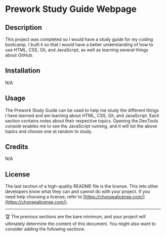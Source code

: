 # Prework Study Guide Webpage

## Description 

This project was completed so I would have a study guide for my coding bootcamp. I built it so that I would have a better understanding of how to use HTML, CSS, Git, and JavaScript, as well as learning several things about GitHub. 


## Installation

N/A

## Usage

The Prework Study Guide can be used to help me study the different things I have learned and am learning about HTML, CSS, Git, and JavaScript. Each section contains notes about their respective topics. Opening the DevTools console enables me to see the JavaScript running, and it will list the above topics and choose one at random to study.

## Credits

N/A

## License

The last section of a high-quality README file is the license. This lets other developers know what they can and cannot do with your project. If you need help choosing a license, refer to [https://choosealicense.com/](https://choosealicense.com/).

---

🏆 The previous sections are the bare minimum, and your project will ultimately determine the content of this document. You might also want to consider adding the following sections.

